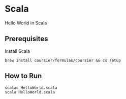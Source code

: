 # Scala
Hello World in Scala

## Prerequisites
Install Scala
```
brew install coursier/formulas/coursier && cs setup
```

## How to Run
```
scalac HelloWorld.scala
scala HelloWorld.scala
```
